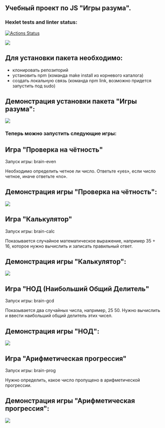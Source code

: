 <h2>Учебный проект по JS "Игры разума".</h2>

### Hexlet tests and linter status:

[![Actions Status](https://github.com/NettaK0t/backend-project-lvl1/workflows/hexlet-check/badge.svg)](https://github.com/NettaK0t/backend-project-lvl1/actions)

<a href="https://codeclimate.com/github/NettaK0t/backend-project-lvl1/maintainability"><img src="https://api.codeclimate.com/v1/badges/66eedfeea362a15b60f4/maintainability" /></a>

<h2>Для установки пакета необходимо:</h2>
<ul>
 <li>клонировать репозиторий</li>
 <li>установить npm (команда <span>make install из корневого каталога)</span></li>
 <li>создать локальную связь (команда <span>npm link</span>, возможно придется запустить под sudo)</li>
</ul>

<h2>Демонстрация установки пакета "Игры разума":</h2>
<a href="https://asciinema.org/a/unVxndm68NAHjFYJUjCo08616" target="_blank"><img src="https://asciinema.org/a/unVxndm68NAHjFYJUjCo08616.svg" /></a>

<h3>Теперь можно запустить следующие игры:</h3>

<h2>Игра "Проверка на чётность"</h2>
Запуск игры: <span>brain-even</span>

Необходимо определить четное ли число. Ответьте «yes», если число четное, иначе ответьте «no».

<h2>Демонстрация игры "Проверка на чётность":</h2>
<a href="https://asciinema.org/a/UIFkT9S5kP4Vqq8vkcJ6BYLhb" target="_blank"><img src="https://asciinema.org/a/UIFkT9S5kP4Vqq8vkcJ6BYLhb.svg" /></a>

<h2>Игра "Калькулятор"</h2>
Запуск игры: <span>brain-calc</span>

Показывается случайное математическое выражение, например 35 + 16, которое нужно вычислить и записать правильный ответ.

<h2>Демонстрация игры "Калькулятор":</h2>
<a href="https://asciinema.org/a/Lpq9Z0Chu6Yuqex09NAoWV5Qx" target="_blank"><img src="https://asciinema.org/a/Lpq9Z0Chu6Yuqex09NAoWV5Qx.svg" /></a>

<h2>Игра "НОД (Наибольший Общий Делитель"</h2>
Запуск игры: <span>brain-gcd</span>

Показывается два случайных числа, например, 25 50. Нужно вычислить и ввести наибольший общий делитель этих чисел.

<h2>Демонстрация игры "НОД":</h2>
<a href="https://asciinema.org/a/uDkjhpT2ro5f0VumYj6n9iDKj" target="_blank"><img src="https://asciinema.org/a/uDkjhpT2ro5f0VumYj6n9iDKj.svg" /></a>

<h2>Игра "Арифметическая прогрессия"</h2>
Запуск игры: <span>brain-prog</span>

Нужно определить, какое число пропущено в арифметической прогрессии.

<h2>Демонстрация игры "Арифметическая прогрессия":</h2>
<a href="https://asciinema.org/a/PV2Zecmam1ADNoA9TaIGkAE2Q" target="_blank"><img src="https://asciinema.org/a/PV2Zecmam1ADNoA9TaIGkAE2Q.svg" /></a>